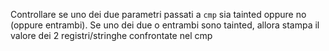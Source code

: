 Controllare se uno dei due parametri passati a `cmp` sia tainted oppure no (oppure entrambi).
Se uno dei due o entrambi sono tainted, allora stampa il valore dei 2 registri/stringhe confrontate nel cmp 